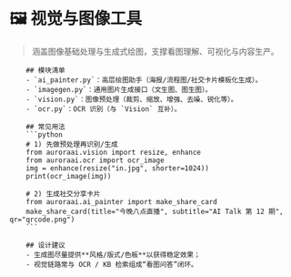 # 🖼️ 视觉与图像工具

> 涵盖图像基础处理与生成式绘图，支撑看图理解、可视化与内容生产。


        ## 模块清单
        - `ai_painter.py`：高层绘图助手（海报/流程图/社交卡片模板化生成）。
        - `imagegen.py`：通用图片生成接口（文生图、图生图）。
        - `vision.py`：图像预处理（裁剪、缩放、增强、去噪、锐化等）。
        - `ocr.py`：OCR 识别（与 `Vision` 互补）。

        ## 常见用法
        ```python
        # 1) 先做预处理再识别/生成
        from auroraai.vision import resize, enhance
        from auroraai.ocr import ocr_image
        img = enhance(resize("in.jpg", shorter=1024))
        print(ocr_image(img))

        # 2) 生成社交分享卡片
        from auroraai.ai_painter import make_share_card
        make_share_card(title="今晚八点直播", subtitle="AI Talk 第 12 期", qr="qrcode.png")
        ```

        ## 设计建议
        - 生成图尽量提供**风格/版式/色板**以获得稳定效果；
        - 视觉链路常与 OCR / KB 检索组成“看图问答”闭环。
        